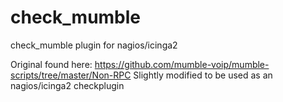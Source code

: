 # check_mumble
check_mumble plugin for nagios/icinga2

Original found here: https://github.com/mumble-voip/mumble-scripts/tree/master/Non-RPC
Slightly modified to be used as an nagios/icinga2 checkplugin
